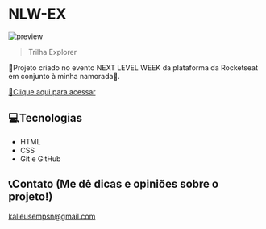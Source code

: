 # NLW-EX 

![preview](./github/meusite.png)

> Trilha Explorer

🚀Projeto criado no evento NEXT LEVEL WEEK da plataforma da Rocketseat em conjunto à minha namorada🚀.

[🔗Clique aqui para acessar](https://kaakeeilish.github.io/Meu-Site)

## 💻Tecnologias

- HTML
- CSS
- Git e GitHub

## 📞Contato (Me dê dicas e opiniões sobre o projeto!)

kalleusempsn@gmail.com 

